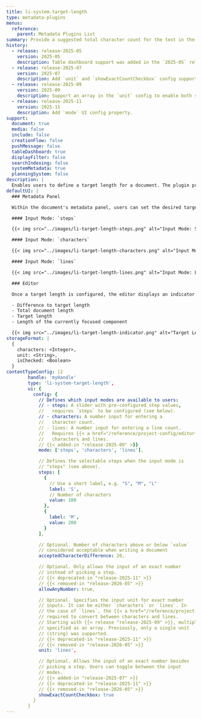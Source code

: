 ```yaml
---
title: li-system-target-length
type: metadata-plugins
menus:
  reference:
    parent: Metadata Plugins List
summary: Provide a suggested total character count for the text in the document.
history:
  - release: release-2025-05
    version: 2025-05
    description: Table dashboard support was added in the `2025-05` release.
  - release: release-2025-07
    version: 2025-07
    description: Add `unit` and `showExactCountCheckbox` config support.
  - release: release-2025-09
    version: 2025-09
    description: Support an array in the `unit` config to enable both selectors in the UI.
  - release: release-2025-11
    version: 2025-11
    description: Add `mode` UI config property.
support:
  document: true
  media: false
  include: false
  creationFlow: false
  pushMessage: false
  tableDashboard: true
  displayFilter: false
  searchIndexing: false
  systemMetadata: true
  planningSystem: false
description: |
  Enables users to define a target length for a document. The plugin provides feedback to help maintain content within a desired range.
defaultUI: |
  ### Metadata Panel

  Within the document's metadata panel, users can set the desired target length. The plugin offers multiple input modes, and displays the first available one in this priority order: `steps`, `characters`, `lines`. Users can switch between any configured modes.

  #### Input Mode: `steps`

  {{< img src="../images/li-target-length-steps.png" alt="Input Mode: Steps" width="600" >}}

  #### Input Mode: `characters`

  {{< img src="../images/li-target-length-characters.png" alt="Input Mode: Characters" width="600" >}}

  #### Input Mode: `lines`

  {{< img src="../images/li-target-length-lines.png" alt="Input Mode: Lines" width="600" >}}

  ### Editor

  Once a target length is configured, the editor displays an indicator in the bottom left corner. The indicator includes:

  - Difference to target length
  - Total document length
  - Target length
  - Length of the currently focused component

  {{< img src="../images/li-target-length-indicator.png" alt="Target Length Indicator" >}}
storageFormat: |
  {
    characters: <Integer>,
    unit: <String>,
    isChecked: <Boolean>
  }
contentTypeConfig: |2
        handle: 'myHandle'
        type: 'li-system-target-length',
        ui: {
          config: {
            // Defines which input modes are available to users:
            // - steps: A slider with pre-configured step values,
            //   requires `steps` to be configured (see below).
            // - characters: A number input for entering a
            //   character count.
            // - lines: A number input for entering a line count.
            //   Requires {{< a href="/reference/project-config/editor-settings/#text-count" title="lineCountFraction">}} to convert between
            //   characters and lines.
            // {{< added-in "release-2025-09" >}}
            mode: ['steps', 'characters', 'lines'],

            // Defines the selectable steps when the input mode is
            // "steps" (see above).
            steps: [
              {
                // Use a short label, e.g. "S", "M", "L"
                label: 'S',
                // Number of characters
                value: 100
              },
              {
                label: 'M',
                value: 200
              }
            ],

            // Optional. Number of characters above or below `value`
            // considered acceptable when writing a document
            acceptedCharacterDifference: 20, 

            // Optional. Only allows the input of an exact number
            // instead of picking a step.
            // {{< deprecated-in "release-2025-11" >}}
            // {{< removed-in "release-2026-05" >}}
            allowAnyNumber: true,

            // Optional. Specifies the input unit for exact number
            // inputs. It can be either `characters` or `lines`. In
            // the case of `lines`, the {{< a href="/reference/project-config/editor-settings/#text-count" title="lineCountFraction">}} setting is
            // required to convert between characters and lines.
            // Starting with {{< release "release-2025-09" >}}, multiple units can be
            // specified as an array. Previously, only a single unit
            // (string) was supported.
            // {{< deprecated-in "release-2025-11" >}}
            // {{< removed-in "release-2026-05" >}}
            unit: 'lines',

            // Optional. Allows the input of an exact number besides
            // picking a step. Users can toggle between the input
            // modes. 
            // {{< added-in "release-2025-07" >}}
            // {{< deprecated-in "release-2025-11" >}}
            // {{< removed-in "release-2026-05" >}}
            showExactCountCheckbox: true
          }
        }
---
```

